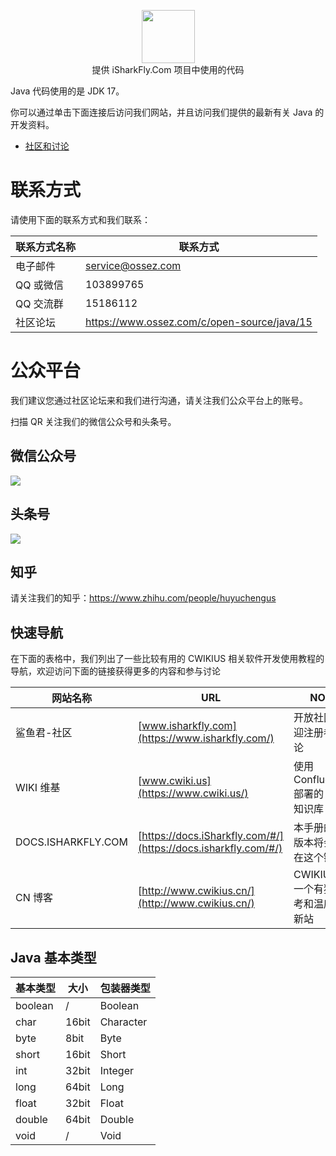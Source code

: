 <p align="center">
    <a href="https://github.com/honeymoose">
        <img height=85 src="https://avatars1.githubusercontent.com/u/45009982?s=200&v=4">
    </a>
    <br>提供 iSharkFly.Com 项目中使用的代码
</p>

Java 代码使用的是 JDK 17。

你可以通过单击下面连接后访问我们网站，并且访问我们提供的最新有关 Java 的开发资料。

* [社区和讨论](https://www.isharkfly.com/c/computer-program/java/15)

# 联系方式

请使用下面的联系方式和我们联系：

| 联系方式名称 | 联系方式                                          |
|--------|-----------------------------------------------|
| 电子邮件   | [service@ossez.com](mailto:service@ossez.com) |
| QQ 或微信 | 103899765                                     |
| QQ 交流群 | 15186112                                      |
| 社区论坛   | https://www.ossez.com/c/open-source/java/15   |

# 公众平台

我们建议您通过社区论坛来和我们进行沟通，请关注我们公众平台上的账号。

扫描 QR 关注我们的微信公众号和头条号。

## 微信公众号

![](https://cdn.ossez.com/img/cwikius/cwikius-qr-wechat-search-w400.png)

## 头条号

![](https://cdn.ossez.com/img/cwikius/cwikus-qr-toutiao.png)

## 知乎

请关注我们的知乎：https://www.zhihu.com/people/huyuchengus

## 快速导航

在下面的表格中，我们列出了一些比较有用的 CWIKIUS 相关软件开发使用教程的导航，欢迎访问下面的链接获得更多的内容和参与讨论

| 网站名称               | URL                                                            | NOTE                       | 
|--------------------|----------------------------------------------------------------|----------------------------|
| 鲨鱼君-社区             | [www.isharkfly.com](https://www.isharkfly.com/)                | 开放社区，欢迎注册参与讨论              |
| WIKI 维基            | [www.cwiki.us](https://www.cwiki.us/)                          | 使用 Confluence 部署的 WIKI 知识库 |
| DOCS.ISHARKFLY.COM | [https://docs.iSharkfly.com/#/](https://docs.isharkfly.com/#/) | 本手册的编译版本将会部署在这个链接上         |
| CN 博客              | [http://www.cwikius.cn/](http://www.cwikius.cn/)               | CWIKIUS.CN 一个有独立思考和温度的清新站  |

## Java 基本类型

| 基本类型    | 大小    | 包装器类型     |
|---------|-------|-----------|
| boolean | /     | Boolean   |
| char    | 16bit | Character |
| byte    | 8bit  | Byte      |
| short   | 16bit | Short     |
| int     | 32bit | Integer   |
| long    | 64bit | Long      |
| float   | 32bit | Float     |
| double  | 64bit | Double    |
| void    | /     | Void      |